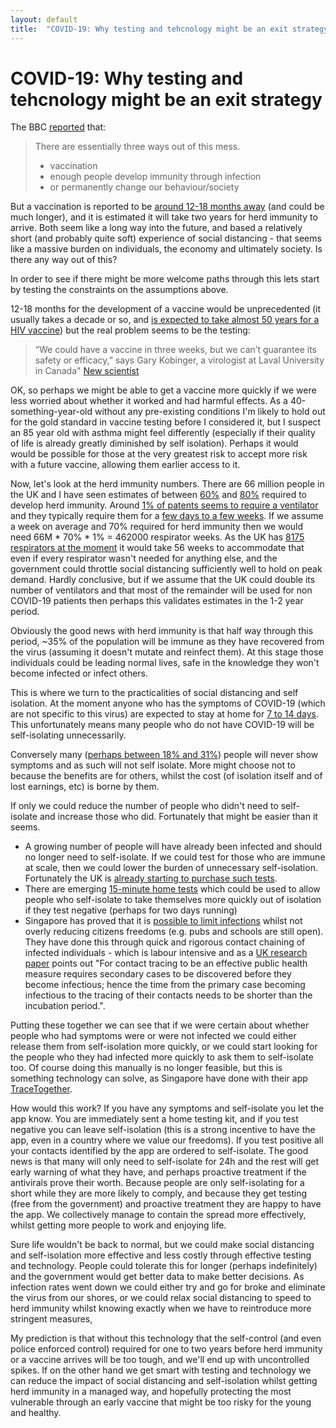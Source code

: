 ```yaml
---
layout: default
title:  "COVID-19: Why testing and tehcnology might be an exit strategy"
---
```


# COVID-19: Why testing and tehcnology might be an exit strategy

The BBC [reported](https://www.bbc.co.uk/news/health-51963486) that:

> There are essentially three ways out of this mess.
> 
> * vaccination
> * enough people develop immunity through infection
> * or permanently change our behaviour/society

But a vaccination is reported to be [around 12-18 months away](https://www.newscientist.com/article/2237742-how-soon-will-we-have-a-coronavirus-vaccine-the-race-against-covid-19/) (and could be much longer), and it is  estimated it will take two years for herd immunity to arrive. Both seem like a long way into the future, and based a relatively short (and probably quite soft) experience of social distancing - that seems like a massive burden on individuals, the economy and ultimately society. Is there any way out of this?

In order to see if there might be more welcome paths through this lets start by testing the constraints on the assumptions above.

12-18 months for the development of a vaccine would be unprecedented (it usually takes a decade or so, and [is expected to take almost 50 years for a HIV vaccine](https://www.avert.org/professionals/hiv-science/developing-vaccine)) but the real problem seems to be the testing:

> “We could have a vaccine in three weeks, but we can’t guarantee its safety or efficacy,” says Gary Kobinger, a virologist at Laval University in Canada" [New scientist](https://www.newscientist.com/article/2237742-how-soon-will-we-have-a-coronavirus-vaccine-the-race-against-covid-19/#ixzz6HRxR6tLF)

OK, so perhaps we might be able to get a vaccine more quickly if we were less worried about whether it worked and had harmful effects. As a 40-something-year-old without any pre-existing conditions I'm likely to hold out for the gold standard in vaccine testing before I considered it, but I suspect an 85 year old with asthma might feel differently (especially if their quality of life is already greatly diminished by self isolation). Perhaps it would would be possible for those at the very greatest risk to accept more risk with a future vaccine, allowing them earlier access to it.

Now, let's look at the herd immunity numbers. There are 66 million people in the UK and I have seen estimates of between [60%](https://www.nationalgeographic.co.uk/science-and-technology/2020/03/uk-backed-herd-immunity-beat-covid-19-well-ultimately-need-it) and [80%](https://www.sciencemediacentre.org/expert-comments-about-herd-immunity/) required to develop herd immunity. Around [1% of patents seems to require a ventilator](https://www.statnews.com/2020/03/16/coronavirus-model-shows-hospitals-what-to-expect/) and they typically require them for a [few days to a few weeks](https://eu.lohud.com/story/news/health/2020/03/20/ny-may-need-24-000-ventilators-fight-covid-19-how-could-get-them/2877608001/). If we assume a week on average and 70% required for herd immunity then we would need 66M * 70% * 1% = 462000 respirator weeks. As the UK has [8175 respirators at the moment](https://news.sky.com/story/coronavirus-extraordinary-uk-effort-to-produce-thousands-more-ventilators-11961559) it would take 56 weeks to accommodate that even if every respirator wasn't needed for anything else, and the government could throttle social distancing sufficiently well to hold on peak demand. Hardly conclusive, but if we assume that the UK could double its number of ventilators and that most of the remainder will be used for non COVID-19 patients then perhaps this validates estimates in the 1-2 year period. 

Obviously the good news with herd immunity is that half way through this period, ~35% of the population will be immune as they have recovered from the virus (assuming it doesn't mutate and reinfect them). At this stage those individuals could be leading normal lives, safe in the knowledge they won't become infected or infect others. 

This is where we turn to the practicalities of social distancing and self isolation. At the moment anyone who has the symptoms of COVID-19 (which are not specific to this virus) are expected to stay at home for [7 to 14 days](https://www.nhs.uk/conditions/coronavirus-covid-19/self-isolation-advice/). This  unfortunately means many people who do not have COVID-19 will be self-isolating unnecessarily.

Conversely many ([perhaps between 18% and 31%](https://www.nature.com/articles/d41586-020-00822-x)) people will never show symptoms and as such will not self isolate. More might choose not to because the benefits are for others, whilst the cost (of isolation itself and of lost earnings, etc) is borne by them. 

If only we could reduce the number of people who didn't need to self-isolate and increase those who did. Fortunately that might be easier than it seems.

* A growing number of people will have already been infected and should no longer need to self-isolate. If we could test for those who are immune at scale, then we could lower the burden of unnecessary self-isolation. Fortunately the UK is [already starting to purchase such tests](https://www.bbc.co.uk/news/live/world-51994675?ns_mchannel=social&ns_source=twitter&ns_campaign=bbc_live&ns_linkname=5e773b449ea9fc0673e7b020&UK%20%27has%20ordered%20millions%20of%20antibody%20tests%27&2020-03-22T10:50:20.879Z&ns_fee=0&pinned_post_locator=urn:asset:325c5934-ba5f-4872-8ac5-ea8defbfe7f9&pinned_post_asset_id=5e773b449ea9fc0673e7b020&pinned_post_type=share&fbclid=IwAR3RKjwBPW4ET0VkBcrXd-ulIdYyTQhbd7o3_qabAZzIGKJ2_I_91fMXPrU).
* There are emerging [15-minute home tests](https://techcrunch.com/2020/03/20/scanwell-aims-to-launch-at-home-15-minute-coronavirus-test-but-it-still-needs-fda-approval/) which could be used to allow people who self-isolate to take themselves more quickly out of isolation if they test negative (perhaps for two days running)
* Singapore has proved that it is [possible to limit infections](https://www.medrxiv.org/content/10.1101/2020.02.14.20023036v1.full.pdf+html) whilst not overly reducing citizens freedoms (e.g. pubs and schools are still open). They have done this through quick and rigorous contact chaining of infected individuals - which is labour intensive and as a [UK research paper](https://www.medrxiv.org/content/10.1101/2020.02.14.20023036v1.full.pdf+html) points out "For contact tracing to be an effective public health measure requires secondary cases to be discovered before they become infectious; hence the time from the primary case becoming infectious to the tracing of their contacts needs to be shorter than the incubation period.". 

Putting these together we can see that if we were certain about whether people who had symptoms were or were not infected we could either release them from self-isolation more quickly, or we could start looking for the people who they had infected more quickly to ask them to self-isolate too. Of course doing this manually is no longer feasible, but this is something technology can solve, as Singapore have done with their app [TraceTogether](https://www.tracetogether.gov.sg/).

How would this work? If you have any symptoms and self-isolate you let the app know. You are immediately sent a home testing kit, and if you test negative you can leave self-isolation (this is a strong incentive to have the app, even in a country where we value our freedoms). If you test positive all your contacts identified by the app are ordered to self-isolate. The good news is that many will only need to self-isolate for 24h and the rest will get early warning of what they have, and perhaps proactive treatment if the antivirals prove their worth. Because people are only self-isolating for a short while they are more likely to comply, and because they get testing (free from the government) and proactive treatment they are happy to have the app. We collectively manage to contain the spread more effectively, whilst getting more people to work and enjoying life.

Sure life wouldn't be back to normal, but we could make social distancing and self-isolation more effective and less costly through effective testing and technology. People could tolerate this for longer (perhaps indefinitely) and the government would get better data to make better decisions. As infection rates went down we could either try and go for broke and eliminate the virus from our shores, or we could relax social distancing to speed to herd immunity whilst knowing exactly when we have to reintroduce more stringent measures,

My prediction is that without this technology that the self-control (and even police enforced control) required for one to two years before herd immunity or a vaccine arrives will be too tough, and we'll end up with uncontrolled spikes. If on the other hand we get smart with testing and technology we can reduce the impact of social distancing and self-isolation whilst getting herd immunity in a managed way, and hopefully protecting the most vulnerable through an early vaccine that might be too risky for the young and healthy. 








